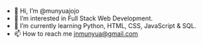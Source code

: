 - 👋 Hi, I’m @munyuajojo
- 👀 I’m interested in Full Stack Web Development.
- 🌱 I’m currently learning Python, HTML, CSS, JavaScript & SQL.
- 📫 How to reach me jnmunyua@gmail.com

<!---
munyuajojo/munyuajojo is a ✨ special ✨ repository because its `README.md` (this file) appears on your GitHub profile.
You can click the Preview link to take a look at your changes.
--->
<img src="/Capture 2.JPG" alt="">
